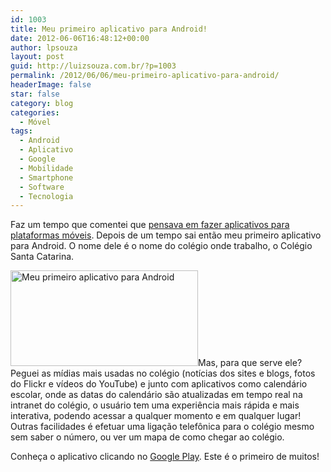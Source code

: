 ```yaml
---
id: 1003
title: Meu primeiro aplicativo para Android!
date: 2012-06-06T16:48:12+00:00
author: lpsouza
layout: post
guid: http://luizsouza.com.br/?p=1003
permalink: /2012/06/06/meu-primeiro-aplicativo-para-android/
headerImage: false
star: false
category: blog
categories:
  - Móvel
tags:
  - Android
  - Aplicativo
  - Google
  - Mobilidade
  - Smartphone
  - Software
  - Tecnologia
---
```

Faz um tempo que comentei que [pensava em fazer aplicativos para plataformas móveis](http://luizsouza.com.br/2012/04/17/pensamentos-moveis/ "Pensamentos móveis…"). Depois de um tempo sai então meu primeiro aplicativo para Android. O nome dele é o nome do colégio onde trabalho, o Colégio Santa Catarina.

[<img class="aligncenter size-medium wp-image-1004" src="wp-content/upload/2012/06/Captura-de-tela-de-2012-06-06-163850-300x153.png" alt="Meu primeiro aplicativo para Android" width="300" height="153" />](wp-content/upload/2012/06/Captura-de-tela-de-2012-06-06-163850.png)Mas, para que serve ele? Peguei as mídias mais usadas no colégio (notícias dos sites e blogs, fotos do Flickr e vídeos do YouTube) e junto com aplicativos como calendário escolar, onde as datas do calendário são atualizadas em tempo real na intranet do colégio, o usuário tem uma experiência mais rápida e mais interativa, podendo acessar a qualquer momento e em qualquer lugar! Outras facilidades é efetuar uma ligação telefônica para o colégio mesmo sem saber o número, ou ver um mapa de como chegar ao colégio.

Conheça o aplicativo clicando no <a title="Aplicativo: Colégio Santa Catarina" href="https://play.google.com/store/apps/details?id=com.conduit.app_b5aa0ab00c7843038c5a6ed411f49b37.app" target="_blank">Google Play</a>. Este é o primeiro de muitos!